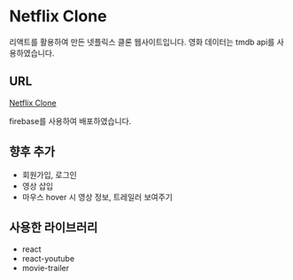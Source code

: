 # Netflix Clone

리액트를 활용하여 만든 넷플릭스 클론 웹사이트입니다. 영화 데이터는 tmdb api를 사용하였습니다.

## URL

[Netflix Clone](https://netflix-clone-de391.web.app/)

firebase를 사용하여 배포하였습니다.

## 향후 추가

- 회원가입, 로그인
- 영상 삽입
- 마우스 hover 시 영상 정보, 트레일러 보여주기

## 사용한 라이브러리

- react
- react-youtube
- movie-trailer
